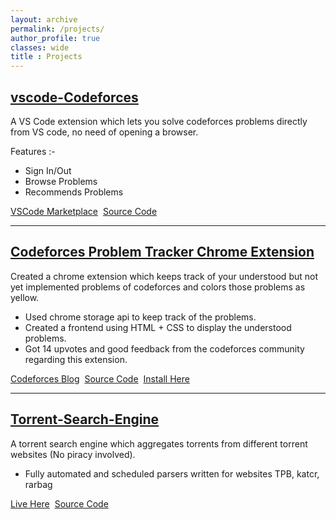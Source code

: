 ```yaml
---
layout: archive
permalink: /projects/
author_profile: true
classes: wide
title : Projects
---
```





## [vscode-Codeforces](https://github.com/KaustubhSathe/Codeforces)
A VS Code extension which lets you solve codeforces problems directly from VS code, no need of opening a browser.

Features :-
- Sign In/Out
- Browse Problems
- Recommends Problems

[VSCode Marketplace](https://marketplace.visualstudio.com/items?itemName=KaustubhSathe.vscode-codeforces)&nbsp;&nbsp;[Source Code](https://github.com/KaustubhSathe/Codeforces)

----------------------------------------------------------------
## [Codeforces Problem Tracker Chrome Extension](https://github.com/KaustubhSathe/Codeforces-Problem-Tracker)

Created a chrome extension which keeps track of your understood but not yet implemented problems of codeforces and colors those problems as yellow.
- Used chrome storage api to keep track of the problems.
- Created a frontend using HTML + CSS to display the understood problems.
- Got 14 upvotes and good feedback from the codeforces community regarding this extension.

[Codeforces Blog](https://codeforces.com/blog/entry/73196)&nbsp;&nbsp;[Source Code](https://github.com/KaustubhSathe/Codeforces-Problem-Tracker)&nbsp;&nbsp;[Install Here](https://chrome.google.com/webstore/detail/codeforces-problem-tracke/mopegdapkaknnngnandcpimkoimcoioc?utm_source=chrome-ntp-icon&authuser=1)

----------------------------------------------------------------


## [Torrent-Search-Engine](https://github.com/KaustubhSathe/Torrent-Search-Engine)

A torrent search engine which aggregates torrents from different torrent websites (No piracy involved).
- Fully automated and scheduled parsers written for websites TPB, katcr, rarbag

[Live Here](https://kstorrentse.herokuapp.com/)&nbsp;&nbsp;[Source Code](https://github.com/KaustubhSathe/Torrent-Search-Engine)

